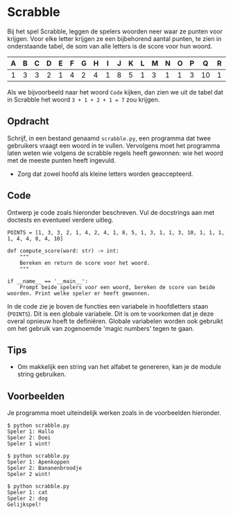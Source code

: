 # Scrabble

Bij het spel Scrabble, leggen de spelers woorden neer waar ze punten voor krijgen. Voor elke letter krijgen ze een bijbehorend aantal punten, te zien in onderstaande tabel, de som van alle letters is de score voor hun woord.

| **A** | **B** | **C** | **D** | **E** | **F** | **G** | **H** | **I** | **J** | **K** | **L** | **M** | **N** | **O** | **P** | **Q** | **R** | **S** | **T** | **U** | **V** | **W** | **X** | **Y** | **Z** |
|:-----:|:-----:|:-----:|:-----:|-------|-------|-------|-------|-------|-------|-------|-------|-------|-------|-------|-------|-------|-------|-------|-------|-------|-------|-------|-------|-------|-------|
|   1   |   3   |   3   |   2   | 1     | 4     | 2     | 4     | 1     | 8     | 5     | 1     | 3     | 1     | 1     | 3     | 10    | 1     | 1     | 1     | 1     | 4     | 4     | 8     | 4     | 10    |

Als we bijvoorbeeld naar het woord `Code` kijken, dan zien we uit de tabel dat in Scrabble het woord `3 + 1 + 2 + 1 = 7` zou krijgen.

## Opdracht

Schrijf, in een bestand genaamd `scrabble.py`, een programma dat twee gebruikers vraagt een woord in te vullen. Vervolgens moet het programma laten weten wie volgens de scrabble regels heeft gewonnen: wie het woord met de meeste punten heeft ingevuld.

* Zorg dat zowel hoofd als kleine letters worden geaccepteerd.

## Code

Ontwerp je code zoals hieronder beschreven. Vul de docstrings aan met doctests en eventueel verdere uitleg.

    POINTS = [1, 3, 3, 2, 1, 4, 2, 4, 1, 8, 5, 1, 3, 1, 1, 3, 10, 1, 1, 1, 1, 4, 4, 8, 4, 10]

    def compute_score(word: str) -> int:
        """
        Bereken en return de score voor het woord.
        """

    if __name__ == '__main__':
        Prompt beide spelers voor een woord, bereken de score van beide woorden. Print welke speler er heeft gewonnen.

In de code zie je boven de functies een variabele in hoofdletters staan (`POINTS`). Dit is een globale variabele. Dit is om te voorkomen dat je deze overal opnieuw hoeft te definiëren. Globale variabelen worden ook gebruikt om het gebruik van zogenoemde 'magic numbers' tegen te gaan.

## Tips

* Om makkelijk een string van het alfabet te genereren, kan je de module string gebruiken.

## Voorbeelden

Je programma moet uiteindelijk werken zoals in de voorbeelden hieronder.

    $ python scrabble.py
    Speler 1: Hallo
    Speler 2: Doei
    Speler 1 wint!

    $ python scrabble.py
    Speler 1: Apenkoppen
    Speler 2: Bananenbroodje
    Speler 2 wint!

    $ python scrabble.py
    Speler 1: cat
    Speler 2: dog
    Gelijkspel!
